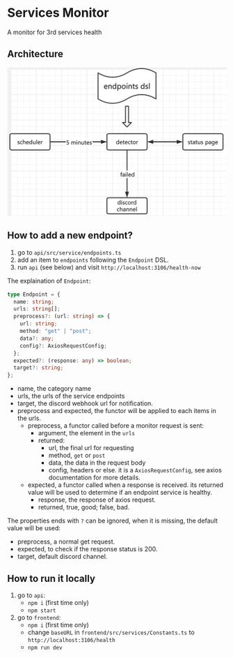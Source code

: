 # Services Monitor

A monitor for 3rd services health

## Architecture

![architecture](./architecture.png)

## How to add a new endpoint?

1. go to `api/src/service/endpoints.ts`
1. add an item to `endpoints` following the `Endpoint` DSL.
1. run `api` (see below) and visit `http://localhost:3106/health-now`

The explaination of `Endpoint`:

```ts
type Endpoint = {
  name: string;
  urls: string[];
  preprocess?: (url: string) => {
    url: string;
    method: "get" | "post";
    data?: any;
    config?: AxiosRequestConfig;
  };
  expected?: (response: any) => boolean;
  target?: string;
};
```

- name, the category name
- urls, the urls of the service endpoints
- target, the discord webhook url for notification.
- preprocess and expected, the functor will be applied to each items in the urls.
  - preprocess, a functor called before a monitor request is sent:
    - argument, the element in the `urls`
    - returned:
      - url, the final url for requesting
      - method, `get` or `post`
      - data, the data in the request body
      - config, headers or else. it is a `AxiosRequestConfig`, see axios documentation for more details.
  - expected, a functor called when a response is received. its returned value will be used to determine if an endpoint service is healthy.
    - response, the response of axios request.
    - returned, true, good; false, bad.

The properties ends with `?` can be ignored, when it is missing, the default value will be used:

- preprocess, a normal get request.
- expected, to check if the response status is 200.
- target, default discord channel.

## How to run it locally

1. go to `api`:
   - `npm i` (first time only)
   - `npm start`
1. go to `frontend`:
   - `npm i` (first time only)
   - change `baseURL` in `frontend/src/services/Constants.ts` to `http://localhost:3106/health`
   - `npm run dev`
